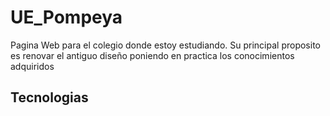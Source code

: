 # UE_Pompeya
Pagina Web para el colegio donde estoy estudiando. Su principal proposito es renovar el antiguo diseño poniendo en practica los conocimientos adquiridos
## Tecnologias
